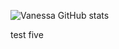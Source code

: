 ![Vanessa GitHub stats](https://github-readme-stats.vercel.app/api?username=vfaconi&theme=dark&show_icons=true)

test five

